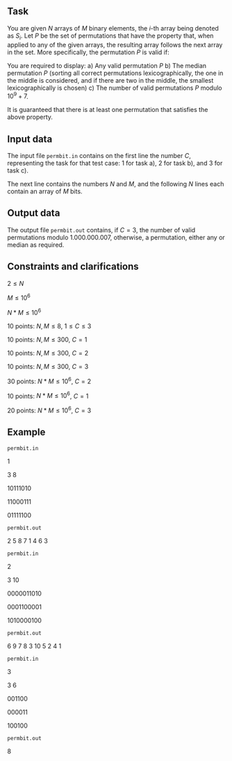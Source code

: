 ## Task

You are given $N$ arrays of $M$ binary elements, the $i$-th array being denoted as $S_i$. Let $P$ be the set of permutations that have the property that, when applied to any of the given arrays, the resulting array follows the next array in the set. More specifically, the permutation $P$ is valid if:

You are required to display:
a) Any valid permutation $P$
b) The median permutation $P$ (sorting all correct permutations lexicographically, the one in the middle is considered, and if there are two in the middle, the smallest lexicographically is chosen)
c) The number of valid permutations $P$ modulo $10^9 + 7$.

It is guaranteed that there is at least one permutation that satisfies the above property.

## Input data

The input file `permbit.in` contains on the first line the number $C$, representing the task for that test case: 1 for task a), 2 for task b), and 3 for task c).

The next line contains the numbers $N$ and $M$, and the following $N$ lines each contain an array of $M$ bits.

## Output data

The output file `permbit.out` contains, if $C = 3$, the number of valid permutations modulo $1.000.000.007$, otherwise, a permutation, either any or median as required.

## Constraints and clarifications

$2 \leq N$

$M \leq 10^6$

$N * M \leq 10^6$

10 points: $N, M \leq 8$, $1 \leq C \leq 3$

10 points: $N, M \leq 300$, $C = 1$

10 points: $N, M \leq 300$, $C = 2$

10 points: $N, M \leq 300$, $C = 3$

30 points: $N * M \leq 10^6$, $C = 2$

10 points: $N * M \leq 10^6$, $C = 1$

20 points: $N * M \leq 10^6$, $C = 3$

## Example

`permbit.in`

1

3 8 

10111010

11000111

01111100

`permbit.out`

2 5 8 7 1 4 6 3

`permbit.in`

2

3 10

0000011010

0001100001

1010000100

`permbit.out`

6 9 7 8 3 10 5 2 4 1

`permbit.in`

3

3 6

001100

000011

100100

`permbit.out`

8